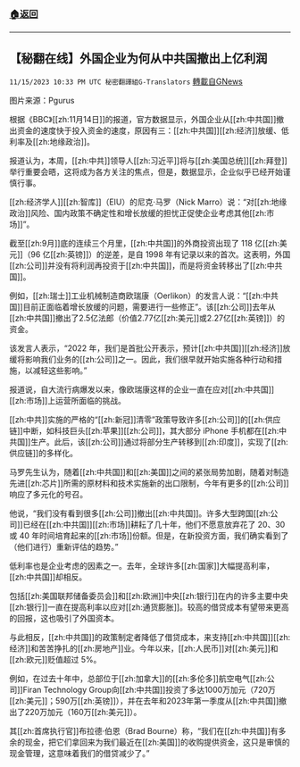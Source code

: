 ###  [:house:返回](README.md)
---


## 【秘翻在线】外国企业为何从中共国撤出上亿利润
`11/15/2023 10:33 PM UTC 秘密翻譯組G-Translators` [轉載自GNews](https://gnews.org/articles/1981072)

图片来源：Pgurus

根据《BBC》[[zh:11月14日]]的报道，官方数据显示，外国企业从[[zh:中共国]]撤出资金的速度快于投入资金的速度，原因有三：[[zh:中共国]][[zh:经济]]放缓、低利率及[[zh:地缘政治]]。

报道认为，本周，[[zh:中共]]领导人[[zh:习近平]]将与[[zh:美国总统]][[zh:拜登]]举行重要会晤，这将成为各方关注的焦点，但是，数据显示，企业似乎已经开始谨慎行事。

[[zh:经济学人]][[zh:智库]]（EIU）的尼克·马罗（Nick Marro）说：“对[[zh:地缘政治]]风险、国内政策不确定性和增长放缓的担忧正促使企业考虑其他[[zh:市场]]”。

截至[[zh:9月]]底的连续三个月里，[[zh:中共国]]的外商投资出现了 118 亿[[zh:美元]]（96 亿[[zh:英镑]]）的逆差，是自 1998 年有记录以来的首次。这表明，外国[[zh:公司]]并没有将利润再投资于[[zh:中共国]]，而是将资金转移出了[[zh:中共国]]。

例如，[[zh:瑞士]]工业机械制造商欧瑞康（Oerlikon）的发言人说：“[[zh:中共国]]目前正面临着增长放缓的问题，需要进行一些修正”。该[[zh:公司]]去年从[[zh:中共国]]撤出了2.5亿法郎（价值2.77亿[[zh:美元]]或2.27亿[[zh:英镑]]）的资金。

该发言人表示，“2022 年，我们是首批公开表示，预计[[zh:中共国]][[zh:经济]]放缓将影响我们业务的[[zh:公司]]之一。因此，我们很早就开始实施各种行动和措施，以减轻这些影响。”

报道说，自大流行病爆发以来，像欧瑞康这样的企业一直在应对[[zh:中共国]][[zh:市场]]上运营所面临的挑战。

[[zh:中共]]实施的严格的“[[zh:新冠]]清零”政策导致许多[[zh:公司]]的[[zh:供应链]]中断，如科技巨头[[zh:苹果]][[zh:公司]]，其大部分 iPhone 手机都在[[zh:中共国]]生产。此后，该[[zh:公司]]通过将部分生产转移到[[zh:印度]]，实现了[[zh:供应链]]的多样化。

马罗先生认为，随着[[zh:中共国]]和[[zh:美国]]之间的紧张局势加剧，随着对制造先进[[zh:芯片]]所需的原材料和技术实施新的出口限制，今年有更多的[[zh:公司]]响应了多元化的号召。

他说，“我们没有看到很多[[zh:公司]]撤出[[zh:中共国]]。许多大型跨国[[zh:公司]]已经在[[zh:中共国]][[zh:市场]]耕耘了几十年，他们不愿意放弃花了 20、30 或 40 年时间培育起来的[[zh:市场]]份额。但是，在新投资方面，我们确实看到了（他们进行）重新评估的趋势。”

低利率也是企业考虑的因素之一。去年，全球许多[[zh:国家]]大幅提高利率，[[zh:中共国]]却相反。

包括[[zh:美国联邦储备委员会]]和[[zh:欧洲]]中央[[zh:银行]]在内的许多主要中央[[zh:银行]]一直在提高利率以应对[[zh:通货膨胀]]。较高的借贷成本有望带来更高的回报，这也吸引了外国资本。

与此相反，[[zh:中共国]]的政策制定者降低了借贷成本，来支持[[zh:中共国]][[zh:经济]]和苦苦挣扎的[[zh:房地产]]业。今年以来，[[zh:人民币]]对[[zh:美元]]和[[zh:欧元]]贬值超过 5%。

例如，在过去十年中，总部位于[[zh:加拿大]]的[[zh:多伦多]]航空电气[[zh:公司]]Firan Technology Group向[[zh:中共国]]投资了多达1000万加元（720万[[zh:美元]]；590万[[zh:英镑]]），并在去年和2023年第一季度从[[zh:中共国]]撤出了220万加元（160万[[zh:美元]]）。

其[[zh:首席执行官]]布拉德·伯恩（Brad Bourne）称，“我们在[[zh:中共国]]有多余的现金，把它们拿回来为我们最近在[[zh:美国]]的收购提供资金，这只是审慎的现金管理，这意味着我们的借贷减少了。”
